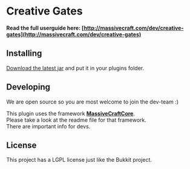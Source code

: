Creative Gates
====================
<b>Read the full userguide here: [http://massivecraft.com/dev/creative-gates](http://massivecraft.com/dev/creative-gates)</b>

Installing
----------
[Download the latest jar](https://github.com/MassiveCraft/CreativeGates/downloads) and put it in your plugins folder.

Developing
----------
We are open source so you are most welcome to join the dev-team :)

This plugin uses the framework <b>[MassiveCraftCore](https://github.com/MassiveCraft/Core)</b>.<br>
Please take a look at the readme file for that framework.<br>
There are important info for devs.

License
----------
This project has a LGPL license just like the Bukkit project.